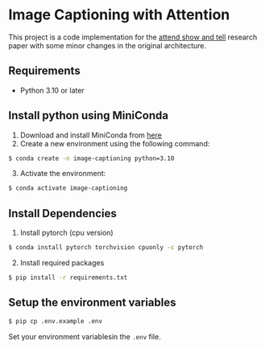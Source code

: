 # Image Captioning with Attention

This project is a code implementation for the [attend show and tell](https://arxiv.org/abs/1502.03044) research paper with some minor changes in the original architecture.

## Requirements

- Python 3.10 or later

## Install python using MiniConda

1) Download and install MiniConda from [here](https://docs.anaconda.com/free/miniconda/#quick-command-line-install)
2) Create a new environment using the following command:
```bash
$ conda create -n image-captioning python=3.10
```
3) Activate the environment:
```bash
$ conda activate image-captioning
```
## Install Dependencies

1) Install pytorch (cpu version)
```bash
$ conda install pytorch torchvision cpuonly -c pytorch
```
2) Install required packages 
```bash
$ pip install -r requirements.txt
```
## Setup the environment variables
```bash
$ pip cp .env.example .env
```
Set your environment variablesin the `.env` file.